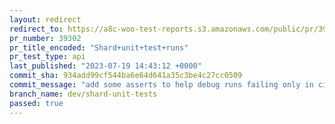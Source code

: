```yaml
---
layout: redirect
redirect_to: https://a8c-woo-test-reports.s3.amazonaws.com/public/pr/39302/api/index.html
pr_number: 39302
pr_title_encoded: "Shard+unit+test+runs"
pr_test_type: api
last_published: "2023-07-19 14:43:12 +0000"
commit_sha: 934add99cf544ba6e64d641a35c3be4c27cc0509
commit_message: "add some asserts to help debug runs failing only in ci"
branch_name: dev/shard-unit-tests
passed: true
---
```

